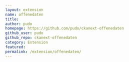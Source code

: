 ```yaml
---
layout: extension
name: offenedaten
title: 
author: pudo
homepage: https://github.com/pudo/ckanext-offenedaten
github_user: pudo
github_repo: ckanext-offenedaten
category: Extension
featured: 
permalink: /extension/offenedaten/
---
```



<Error getting README>
